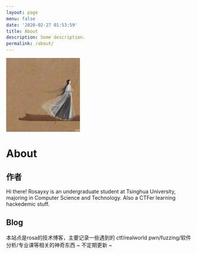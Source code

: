 ```yaml
---
layout: page
menu: false
date: '2020-02-27 01:53:59'
title: About
description: Some description.
permalink: /about/
---
```


<img class="img-rounded" src="/assets/img/uploads/profile.jpg" alt="Xinyu Yu" width="200">

# About
## 作者
Hi there! Rosayxy is an undergraduate student at Tsinghua University, majoring in Computer Science and Technology. Also a CTFer learning hackedemic stuff.
## Blog
本站点是rosa的技术博客，主要记录一些遇到的 ctf/realworld pwn/fuzzing/软件分析/专业课等相关的神奇东西 ~ 不定期更新 ~